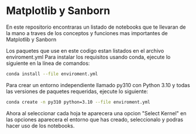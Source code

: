 
# Matplotlib y Sanborn

En este repositorio encontraras un listado de notebooks que te llevaran de la mano a traves de los conceptos y funciones mas importantes de Matplotlib y Sanborn

Los paquetes que use en este codigo estan listados en el archivo enviroment.yml 
Para instalar los requisitos usando conda, ejecute lo siguiente en la línea de comandos:

```sh
conda install --file enviroment.yml
```

Para crear un entorno independiente llamado py310 con Python 3.10 y todas las versiones de paquetes requeridas, ejecute lo siguiente:

```sh
conda create -n py310 python=3.10 --file enviroment.yml
```

Ahora al seleccionar cada hoja te aparecera una opcion "Select Kernel"
en las opciones aparecera el entorno que has creado, seleccionalo y podras hacer uso de los notebooks.